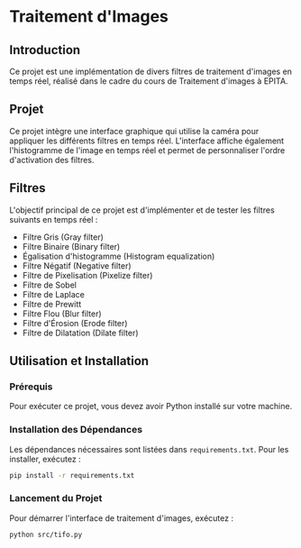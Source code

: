 # Traitement d'Images

## Introduction
Ce projet est une implémentation de divers filtres de traitement d'images en temps réel, réalisé dans le cadre du cours de Traitement d'images à EPITA.

## Projet
Ce projet intègre une interface graphique qui utilise la caméra pour appliquer les différents filtres en temps réel. L'interface affiche également l'histogramme de l'image en temps réel et permet de personnaliser l'ordre d'activation des filtres.

## Filtres
L'objectif principal de ce projet est d'implémenter et de tester les filtres suivants en temps réel :
- Filtre Gris (Gray filter)
- Filtre Binaire (Binary filter)
- Égalisation d'histogramme (Histogram equalization)
- Filtre Négatif (Negative filter)
- Filtre de Pixelisation (Pixelize filter)
- Filtre de Sobel
- Filtre de Laplace
- Filtre de Prewitt
- Filtre Flou (Blur filter)
- Filtre d'Érosion (Erode filter)
- Filtre de Dilatation (Dilate filter)

## Utilisation et Installation
### Prérequis
Pour exécuter ce projet, vous devez avoir Python installé sur votre machine.

### Installation des Dépendances
Les dépendances nécessaires sont listées dans `requirements.txt`. Pour les installer, exécutez :
```bash
pip install -r requirements.txt
```

### Lancement du Projet
Pour démarrer l'interface de traitement d'images, exécutez :
```bash
python src/tifo.py
```

